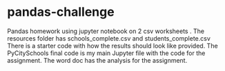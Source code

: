 # pandas-challenge
Pandas homework using jupyter notebook on  2 csv worksheets . The resources folder has schools_complete.csv  and students_complete.csv
There is a starter code with how the results should look like provided.
The PyCitySchools final code is my main Jupyter file with the code for the assignment.
The word doc has the analysis for the assignment.
